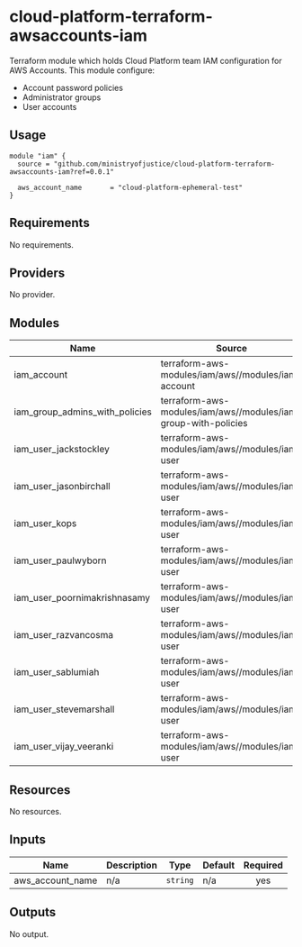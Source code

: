 # cloud-platform-terraform-awsaccounts-iam

Terraform module which holds Cloud Platform team IAM configuration for AWS Accounts. This module configure:

- Account password policies
- Administrator groups
- User accounts

## Usage

```hcl
module "iam" {
  source = "github.com/ministryofjustice/cloud-platform-terraform-awsaccounts-iam?ref=0.0.1"

  aws_account_name       = "cloud-platform-ephemeral-test"
}
```

<!--- BEGIN_TF_DOCS --->
## Requirements

No requirements.

## Providers

No provider.

## Modules

| Name | Source | Version |
|------|--------|---------|
| iam_account | terraform-aws-modules/iam/aws//modules/iam-account | ~> 3.0 |
| iam_group_admins_with_policies | terraform-aws-modules/iam/aws//modules/iam-group-with-policies | ~> 3.0 |
| iam_user_jackstockley | terraform-aws-modules/iam/aws//modules/iam-user | ~> 3.0 |
| iam_user_jasonbirchall | terraform-aws-modules/iam/aws//modules/iam-user | ~> 3.0 |
| iam_user_kops | terraform-aws-modules/iam/aws//modules/iam-user | ~> 3.0 |
| iam_user_paulwyborn | terraform-aws-modules/iam/aws//modules/iam-user | ~> 3.0 |
| iam_user_poornimakrishnasamy | terraform-aws-modules/iam/aws//modules/iam-user | ~> 3.0 |
| iam_user_razvancosma | terraform-aws-modules/iam/aws//modules/iam-user | ~> 3.0 |
| iam_user_sablumiah | terraform-aws-modules/iam/aws//modules/iam-user | ~> 3.0 |
| iam_user_stevemarshall | terraform-aws-modules/iam/aws//modules/iam-user | ~> 3.0 |
| iam_user_vijay_veeranki | terraform-aws-modules/iam/aws//modules/iam-user | ~> 3.0 |

## Resources

No resources.

## Inputs

| Name | Description | Type | Default | Required |
|------|-------------|------|---------|:--------:|
| aws\_account\_name | n/a | `string` | n/a | yes |

## Outputs

No output.

<!--- END_TF_DOCS --->
